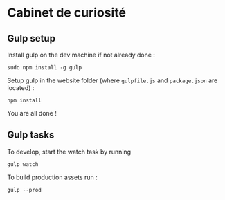 # Cabinet de curiosité

## Gulp setup

Install gulp on the dev machine if not already done :

```
sudo npm install -g gulp
```

Setup gulp in the website folder (where `gulpfile.js` and `package.json` are
located) :

```
npm install
```

You are all done !


## Gulp tasks


To develop, start the watch task by running

```
gulp watch
```

To build production assets run :

```
gulp --prod
```
